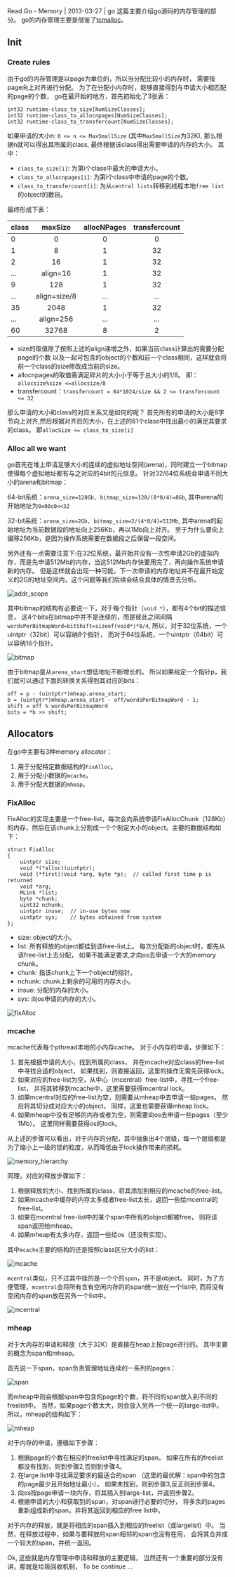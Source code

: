 Read Go - Memory | 2013-03-27 | go
这篇主要介绍go源码的内存管理的部分。
go的内存管理主要是借鉴了[tcmalloc](http://goog-perftools.sourceforge.net/doc/tcmalloc.html)。

## Init



### Create rules



由于go的内存管理是以page为单位的，所以当分配比较小的内存时，
需要按page向上对齐进行分配。
为了在分配小内存时，能够直接得到与申请大小相匹配的page的个数，
go在最开始的地方，首先初始化了3张表：

~~~
int32 runtime·class_to_size[NumSizeClasses];
int32 runtime·class_to_allocnpages[NumSizeClasses];
int32 runtime·class_to_transfercount[NumSizeClasses];
~~~
如果申请的大小n: `0 <= n <= MaxSmallSize` (其中`MaxSmallSize`为32K),
那么根据n就可以得出其所属的class, 最终根据该class得出需要申请的内存的大小。
其中：

- `class_to_size[i]`: 为第i个class中最大的申请大小。
- `class_to_allocnpages[i]`: 为第i个class中申请的page的个数。
- `class_to_transfercount[i]`: 为从`central lists`转移到线程本地`free
  list`的object的数目。

最终形成下表：

class | maxSize | allocNPages | transfercount
:--- | :---: | :---: | :---:
0 | 0 | 0 | 0
1 | 8 | 1 | 32
2 | 16 | 1 | 32
... | align=16 | 1 | 32
9 | 128 | 1 | 32
... | align=size/8 | ... | ...
35 | 2048 | 1 | 32
...| align=256 | ... | ...
60 | 32768 | 8 | 2

- size的取值除了按照上述的align递增之外，如果当前class计算出的需要分配page的个数
以及一起可包含的object的个数和前一个class相同，这样就会将前一个class的size修改成当前的size。
- allocnpages的取值需满足碎片的大小小于等于总大小的1/8。
即：`allocsize%size <=allocsize/8`
- transfercount：`transfercount = 64*1024/size && 2 <= transfercount <= 32`

那么申请的大小和class的对应关系又是如何的呢？
首先所有的申请的大小是8字节向上对齐,然后根据对齐后的大小，在上述的61个class中找出最小的满足其要求的class。
即`allocSize <= class_to_size[i]`

### Alloc all we want



go首先在堆上申请足够大小的连续的虚拟地址空间(arena)，同时建立一个bitmap使得每个虚拟地址都有与之对应的4bit的元信息。
针对32/64位系统会申请不同大小的arena和bitmap：

64-bit系统：`arena_size=128Gb, bitmap_size=128/(8*8/4)=8Gb`,
其中arena的开始地址为`0x00c0<<32`

32-bit系统：`arena_size=2Gb, bitmap_size=2/(4*8/4)=512Mb`,
其中arena的起始地址为当前数据段的地址向上256Kb，再以1Mb向上对齐。
至于为什么要向上偏移256Kb，是因为操作系统需要在数据段之后保留一段空间。

另外还有一点需要注意下:在32位系统，最开始并没有一次性申请2Gb的虚拟内存，而是先申请512Mb的内存，当这512Mb内存快要用完了，再向操作系统申请新的内存。
但是这样就会出现一种可能，下一次申请的内存地址并不在最开始定义的2G的地址空间内，这个问题等我们后续会结合具体的情景去分析。

![addr_scope](addr_scope.png)

其中bitmap的结构有必要说一下，对于每个指针（`void *`），都有4个bit的描述信息，
这4个bits在bitmap中并不是连续的，而是彼此之间间隔`wordsPerBitmapWord=bitShift=sizeof(void*)*8/4`,
所以，对于32位系统，一个uintptr（32bit）可以容纳8个指针，
而对于64位系统，一个uintptr（64bit）可以容纳16个指针。

![bitmap](bitmap.png)

由于bitmap是从`arena_start`想低地址不断增长的。
所以如果给定一个指针p，我们就可以通过下面的转换关系得到其对应的bits：

~~~
off = p - (uintptr*)mheap.arena_start;
b = (uintptr*)mheap.arena_start - off/wordsPerBitmapWord - 1;
shift = off % wordsPerBitmapWord
bits = *b >> shift;
~~~


## Allocators



在go中主要有3种memory allocator：

1. 用于分配特定数据结构的`FixAlloc`。
2. 用于分配小数据的`mcache`。
3. 用于分配大数据的`mheap`。

### FixAlloc



FixAlloc的实现主要是一个free-list，每次会向系统申请FixAllocChunk（128Kb）的内存，然后在该chunk上分割成一个个制定大小的object。主要的数据结构如下：

~~~
struct FixAlloc
{
	uintptr size;
	void *(*alloc)(uintptr);
	void (*first)(void *arg, byte *p);	// called first time p is returned
	void *arg;
	MLink *list;
	byte *chunk;
	uint32 nchunk;
	uintptr inuse;	// in-use bytes now
	uintptr sys;	// bytes obtained from system
};
~~~
- size: object的大小。
- list: 所有释放的object都挂到该free-list上。
每次分配新的object时，都先从该free-list上去分配，
如果不能满足要求,才向os去申请一个大的memory chunk。
- chunk: 指该chunk上下一个object的指针。
- nchunk: chunk上剩余的可用的内存大小。
- insue: 分配的内存的大小。
- sys: 向os申请的内存的大小。

![fixAlloc](fixAlloc.png)

### mcache



mcache代表每个pthread本地的小内存cache。
对于小内存的申请，步骤如下：

1. 首先根据申请的大小，找到所属的class， 并在mcache对应class的free-list中寻找合适的object，
如果找到，则直接返回，这里的操作无需先获得lock。
2. 如果对应的free-list为空，从中心（mcentral）free-list中，寻找一个free-list，
并将其转移到mcache中，这里需要获得mcentral lock。
3. 如果mcentral对应的free-list为空，则需要从mheap中去申请一些pages，
然后将其切分成对应大小的object，
同样，这里也需要获得mheap lock。
4. 如果mheap中没有足够的内存或者为空，则需要向os去申请一些pages（至少1Mb）。
这里同样需要获得os的lock。

从上述的步骤可以看出，对于内存的分配，其中抽象出4个层级，每一个层级都是为了缩小上一级的锁的粒度，从而降低由于lock操作带来的损耗。

![memory_hierarchy](hierarchy.png)

同理，对应的释放步骤如下：

1. 根据释放的大小，找到所属的class，将其添加到相应的mcache的free-list。
2. 如果mcache中缓存的内存太多或者free-list太长，返回一些给mcentral的free-list。
3. 如果在mcentral free-list中的某个span中所有的object都被free，
则将该span返回给mheap。
4. 如果mheap有太多内存，返回一些给os（还没有实现）。

其中`mcache`主要的结构的还是按照class区分大小的list：

![mcache](mcache.png)

`mcentral`类似，只不过其中挂的是一个个的`span`，并不是object。
同时，为了方便管理，`mcentral`会将所有含有空闲内存的的span统一放在一个list中,
而将没有空闲内存的span放在另外一个list中。

![mcentral](mcentral.png)

### mheap



对于大内存的申请和释放（大于32K）是直接在heap上按page进行的。
其中主要的概念为span和mheap。

首先说一下span，span负责管理地址连续的一系列的pages：

![span](span.png)

而mheap中则会根据span中包含的page的个数，将不同的span放入到不同的freelist中。
当然，如果page个数太大，则会放入另外一个统一的large-list中。
所以，mheap的结构如下：

![mheap](mheap.png)

对于内存的申请，遵循如下步骤：

1. 根据page的个数在相应的freelist中寻找满足的span。
如果在所有的freelist都没有找到，则到步骤2,否则到步骤4。
2. 在large list中寻找满足要求的最适合的span
（这里的最优解：span中的包含的page最少且开始地址最小）。
如果未找到，则到步骤3,反正则到步骤4。
3. 向os按page申请一块内存，将其插入到large-list，并返回步骤2。
4. 根据申请的大小和获取到的span，对span进行必要的切分，
将多余的pages重新组成新的span，并将其返回到相应的free list中。


对于内存的释放，就是将相应的span插入到相应的freelist（或largelist）中。
当然，在释放过程中，如果与要释放的span相邻的span也没有在用，
会将其合并成一个较大的span，并统一返回。

Ok, 这些就是内存管理中申请和释放的主要逻辑，
当然还有一个重要的部分没有讲，那就是垃圾回收机制，
To be continue ...
